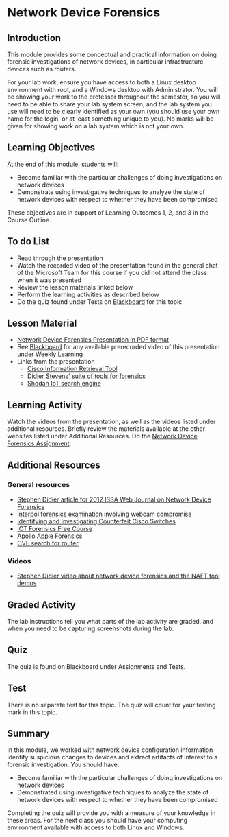 # Network Device Forensics


## Introduction
This module provides some conceptual and practical information on doing forensic investigations of network devices, in particular infrastructure devices such as routers.

For your lab work, ensure you have access to both a Linux desktop environment with root, and a Windows desktop with Administrator. You will be showing your work to the professor throughout the semester, so you will need to be able to share your lab system screen, and the lab system you use will need to be clearly identified as your own (you should use your own name for the login, or at least something unique to you). No marks will be given for showing work on a lab system which is not your own.


## Learning Objectives
At the end of this module, students will:
   * Become familiar with the particular challenges of doing investigations on network devices
   * Demonstrate using investigative techniques to analyze the state of network devices with respect to whether they have been compromised

These objectives are in support of Learning Outcomes 1, 2, and 3 in the Course Outline.

## To do List
   * Read through the presentation
   * Watch the recorded video of the presentation found in the general chat of the Microsoft Team for this course if you did not attend the class when it was presented
   * Review the lesson materials linked below
   * Perform the learning activities as described below
   * Do the quiz found under Tests on [Blackboard](https://gc.blackboard.com) for this topic

## Lesson Material
   * [Network Device Forensics Presentation in PDF format](Presentations/NETS1032-21W-12-NetworkDeviceForensics.pdf)
  * See [Blackboard](https://gc.blackboard.com) for any available prerecorded video of this presentation under Weekly Learning
   * Links from the presentation
      * [Cisco Information Retrieval Tool](https://www.blackhat.com/presentations/bh-dc-08/FX/Whitepaper/bh-dc-08-fx-WP.pdf)
      * [Didier Stevens' suite of tools for forensics](https://blog.didierstevens.com/didier-stevens-suite/)
      * [Shodan IoT search engine](https://www.shodan.io/search?query=%22default+password%22)

## Learning Activity
Watch the videos from the presentation, as well as the videos listed under additional resources. Briefly review the materials available at the other websites listed under Additional Resources.
Do the [Network Device Forensics Assignment](Labs/Lab12-Network-Device-Forensics.html).

## Additional Resources

### General resources
   * [Stephen Didier article for 2012 ISSA Web Journal on Network Device Forensics](https://c.ymcdn.com/sites/www.issa.org/resource/resmgr/journalpdfs/feature1212.pdf)
   * [Interpol forensics examination involving webcam compromise](https://www.welivesecurity.com/2018/03/05/interpol-test-iot-simulated-attack/)
   * [Identifying and Investigating Counterfeit Cisco Switches](https://labs.f-secure.com/assets/BlogFiles/2020-07-the-fake-cisco.pdf)
   * [IOT Forensics Free Course](https://github.com/RJC497/IoT-Digital-Forensics-Course)
   * [Apollo Apple Forensics](https://github.com/mac4n6/APOLLO)
   * [CVE search for router](https://cve.mitre.org/cgi-bin/cvekey.cgi?keyword=router)

### Videos
   * [Stephen Didier video about network device forensics and the NAFT tool demos](https://www.youtube.com/watch?v=yOgQGdoFawU)

## Graded Activity
The lab instructions tell you what parts of the lab activity are graded, and when you need to be capturing screenshots during the lab.

## Quiz

The quiz is found on Blackboard under Assignments and Tests.

## Test

There is no separate test for this topic. The quiz will count for your testing mark in this topic.

## Summary
In this module, we worked with network device configuration information identify suspicious changes to devices and extract artifacts of interest to a forensic investigation.
You should have:
   * Become familiar with the particular challenges of doing investigations on network devices
   * Demonstrated using investigative techniques to analyze the state of network devices with respect to whether they have been compromised

Completing the quiz will provide you with a measure of your knowledge in these areas. For the next class you should have your computing environment available with access to both Linux and Windows.
